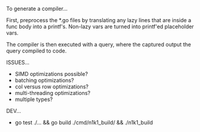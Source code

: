 To generate a compiler...

First, preprocess the *.go files by translating any lazy lines that
are inside a func body into a printf's.  Non-lazy vars are turned into
printf'ed placeholder vars.

The compiler is then executed with a query, where the captured output
the query compiled to code.

ISSUES...
- SIMD optimizations possible?
- batching optimizations?
- col versus row optimizations?
- multi-threading optimizations?
- multiple types?

DEV...
- go test ./... && go build ./cmd/n1k1_build/ && ./n1k1_build